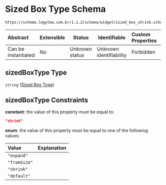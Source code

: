 # Sized Box Type Schema

```txt
https://schema.legytma.com.br/1.1.2/schema/widget/sized_box_shrink.schema.json#/properties/sizedBoxType
```




| Abstract            | Extensible | Status         | Identifiable            | Custom Properties | Additional Properties | Access Restrictions | Defined In                                                                                             |
| :------------------ | ---------- | -------------- | ----------------------- | :---------------- | --------------------- | ------------------- | ------------------------------------------------------------------------------------------------------ |
| Can be instantiated | No         | Unknown status | Unknown identifiability | Forbidden         | Allowed               | none                | [sized_box_shrink.schema.json\*](../schema/widget/sized_box_shrink.schema.json) |

## sizedBoxType Type

`string` ([Sized Box Type](sized_box-definitions-sized-box-type.md))

## sizedBoxType Constraints

**constant**: the value of this property must be equal to:

```json
"shrink"
```

**enum**: the value of this property must be equal to one of the following values:

| Value        | Explanation |
| :----------- | ----------- |
| `"expand"`   |             |
| `"fromSize"` |             |
| `"shrink"`   |             |
| `"default"`  |             |

